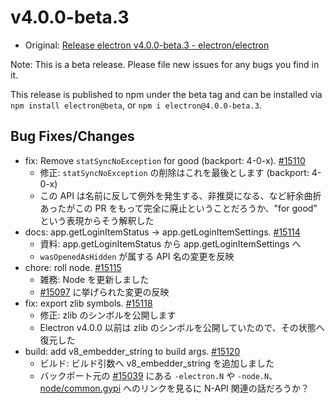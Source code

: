 # v4.0.0-beta.3

* Original: [Release electron v4.0.0-beta.3 - electron/electron](https://github.com/electron/electron/releases/tag/v4.0.0-beta.3)

Note: This is a beta release. Please file new issues for any bugs you find in it.

This release is published to npm under the beta tag and can be installed via `npm install electron@beta`, or `npm i electron@4.0.0-beta.3`.

## Bug Fixes/Changes

* fix: Remove `statSyncNoException` for good (backport: 4-0-x). [#15110](https://github.com/electron/electron/pull/15110)
  * 修正: `statSyncNoException` の削除はこれを最後とします (backport: 4-0-x)
  * この API は名前に反して例外を発生する、非推奨になる、など紆余曲折あったがこの PR をもって完全に廃止ということだろうか、"for good" という表現からそう解釈した
* docs: app.getLoginItemStatus -> app.getLoginItemSettings. [#15114](https://github.com/electron/electron/pull/15114)
  * 資料: app.getLoginItemStatus から app.getLoginItemSettings へ
  * `wasOpenedAsHidden` が属する API 名の変更を反映
* chore: roll node. [#15115](https://github.com/electron/electron/pull/15115)
  * 雑務: Node を更新しました
  * [#15097](https://github.com/electron/electron/pull/15097) に挙げられた変更の反映
* fix: export zlib symbols. [#15118](https://github.com/electron/electron/pull/15118)
  * 修正: zlib のシンボルを公開します
  * Electron v4.0.0 以前は zlib のシンボルを公開していたので、その状態へ復元した
* build: add v8_embedder_string to build args. [#15120](https://github.com/electron/electron/pull/15120)
  * ビルド: ビルド引数へ v8_embedder_string を追加しました
  * バックポート元の [#15039](https://github.com/electron/electron/pull/15039) にある `-electron.N` や `-node.N`、[node/common.gypi](https://github.com/electron/node/blob/electron-node-v10.11.0/common.gypi#L30) へのリンクを見るに N-API 関連の話だろうか？
